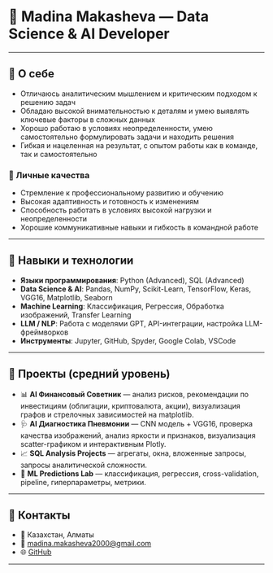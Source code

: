 # 💎 Madina Makasheva — Data Science & AI Developer



---

## 🧠 О себе
- Отличаюсь аналитическим мышлением и критическим подходом к решению задач
- Обладаю высокой внимательностью к деталям и умею выявлять ключевые факторы в сложных данных
- Хорошо работаю в условиях неопределенности, умею самостоятельно формулировать задачи и находить решения
- Гибкая и нацеленная на результат, с опытом работы как в команде, так и самостоятельно

### 🔧 Личные качества
- Стремление к профессиональному развитию и обучению
- Высокая адаптивность и готовность к изменениям
- Способность работать в условиях высокой нагрузки и неопределенности
- Хорошие коммуникативные навыки и гибкость в командной работе

---

## 🧰 Навыки и технологии
- **Языки программирования**: Python (Advanced), SQL (Advanced)
- **Data Science & AI**: Pandas, NumPy, Scikit-Learn, TensorFlow, Keras, VGG16, Matplotlib, Seaborn
- **Machine Learning**: Классификация, Регрессия, Обработка изображений, Transfer Learning
- **LLM / NLP**: Работа с моделями GPT, API-интеграции, настройка LLM-фреймворков
- **Инструменты**: Jupyter, GitHub, Spyder, Google Colab, VSCode

---

## 🧪 Проекты (средний уровень)

- 📊 **AI Финансовый Советник** — анализ рисков, рекомендации по инвестициям (облигации, криптовалюта, акции), визуализация графов и стрелочных зависимостей на matplotlib.
- 🩺 **AI Диагностика Пневмонии** — CNN модель + VGG16, проверка качества изображений, анализ яркости и признаков, визуализация scatter-графиком и интерактивным Plotly.
- 📈 **SQL Analysis Projects** — агрегаты, окна, вложенные запросы, запросы аналитической сложности.
- 🧠 **ML Predictions Lab** — классификация, регрессия, cross-validation, pipeline, гиперпараметры, метрики.

---

## 🔗 Контакты
- 📍 Казахстан, Алматы
- 📧 [madina.makasheva2000@gmail.com](mailto:madina.makasheva2000@gmail.com)
- 🌐 [GitHub](https://github.com/Makasheva24)

---


